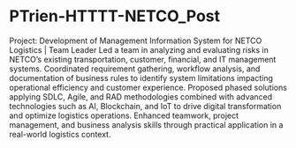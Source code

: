 # PTrien-HTTTT-NETCO_Post
Project: Development of Management Information System for NETCO Logistics | Team Leader
Led a team in analyzing and evaluating risks in NETCO’s existing transportation, customer, financial, and IT management systems. 
Coordinated requirement gathering, workflow analysis, and documentation of business rules to identify system limitations impacting operational efficiency and customer experience. Proposed phased solutions applying SDLC, Agile, and RAD methodologies combined with advanced technologies such as AI, Blockchain, and IoT to drive digital transformation and optimize logistics operations. 
Enhanced teamwork, project management, and business analysis skills through practical application in a real-world logistics context.
